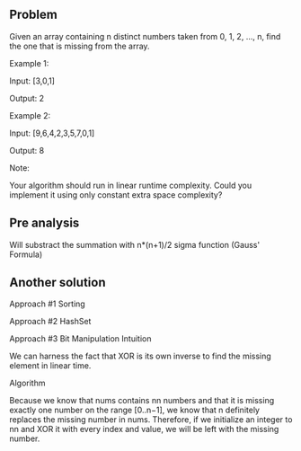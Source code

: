 ## Problem

Given an array containing n distinct numbers taken from 0, 1, 2, ..., n, find the one that is missing from the array.

Example 1:

Input: [3,0,1]

Output: 2

Example 2:

Input: [9,6,4,2,3,5,7,0,1]

Output: 8

Note:

Your algorithm should run in linear runtime complexity. Could you implement it using only constant extra space complexity?

## Pre analysis

Will substract the summation with n\*(n+1)/2 sigma function (Gauss' Formula)

## Another solution

Approach #1 Sorting

Approach #2 HashSet

Approach #3 Bit Manipulation
Intuition

We can harness the fact that XOR is its own inverse to find the missing element in linear time.

Algorithm

Because we know that nums contains nn numbers and that it is missing exactly one number on the range [0..n−1], we know that n definitely replaces the missing number in nums. Therefore, if we initialize an integer to nn and XOR it with every index and value, we will be left with the missing number.
